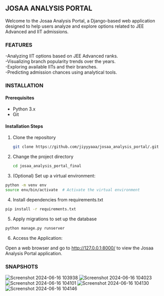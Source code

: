 ## JOSAA ANALYSIS PORTAL
Welcome to the Josaa Analysis Portal, a Django-based web application designed to help users analyze and explore options related to JEE Advanced and IIT admissions.

### FEATURES
  -Analyzing IIT options based on JEE Advanced ranks.<br/>
  -Visualizing branch popularity trends over the years.<br/>
  -Exploring available IITs and their branches.<br/>
  -Predicting admission chances using analytical tools.<br/>

### INSTALLATION
#### Prerequisites
  - Python 3.x
  - Git

#### Installation Steps
1. Clone the repository
   ``` bash
   git clone https://github.com/jiyyyaaa/josaa_analysis_portal/.git
   ```
2. Change the project directory
   ```bash
   cd josaa_analysis_portal_final
   ```
3. (Optional) Set up a virtual environment:
```bash
python -m venv env
source env/bin/activate  # Activate the virtual environment
```
4. Install dependencies from requirements.txt
```bash
pip install -r requirements.txt
```
5. Apply migrations to set up the database
```bash
python manage.py runserver
```
6. Access the Application: 

Open a web browser and go to http://127.0.0.1:8000/ to view the Josaa Analysis Portal application.

### SNAPSHOTS
![Screenshot 2024-06-16 103938](https://github.com/jiyyyaaa/josaa_analysis_portal/assets/163669864/dc470e2c-6fde-4b81-9419-00ea022340f1)
![Screenshot 2024-06-16 104023](https://github.com/jiyyyaaa/josaa_analysis_portal/assets/163669864/37795d4c-5775-4b05-a8e3-bcd7516fb348)
![Screenshot 2024-06-16 104101](https://github.com/jiyyyaaa/josaa_analysis_portal/assets/163669864/1185565b-42f1-4177-a661-ef146ef988ae)
![Screenshot 2024-06-16 104130](https://github.com/jiyyyaaa/josaa_analysis_portal/assets/163669864/8e17a338-1704-4ba5-a78b-bb4dffece8f1)
![Screenshot 2024-06-16 104146](https://github.com/jiyyyaaa/josaa_analysis_portal/assets/163669864/5d8ae1e6-9387-4696-a557-f76cad0baad2)

